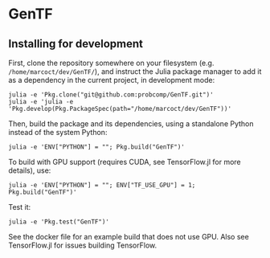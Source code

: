 # GenTF

## Installing for development

First, clone the repository somewhere on your filesystem (e.g. `/home/marcoct/dev/GenTF/`), and instruct the Julia package manager to add it as a dependency in the current project, in development mode:
```
julia -e 'Pkg.clone("git@github.com:probcomp/GenTF.git")'
julia -e 'julia -e 'Pkg.develop(Pkg.PackageSpec(path="/home/marcoct/dev/GenTF"))'
```

Then, build the package and its dependencies, using a standalone Python instead of the system Python:
```
julia -e 'ENV["PYTHON"] = ""; Pkg.build("GenTF")'
```

To build with GPU support (requires CUDA, see TensorFlow.jl for more details), use:
```
julia -e 'ENV["PYTHON"] = ""; ENV["TF_USE_GPU"] = 1; Pkg.build("GenTF")'
```

Test it:
```
julia -e 'Pkg.test("GenTF")'
```

See the docker file for an example build that does not use GPU.
Also see TensorFlow.jl for issues building TensorFlow.
